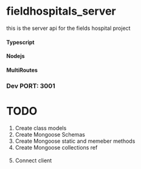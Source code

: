 # fieldhospitals_server

this is the server api for the fields hospital project

#### Typescript

#### Nodejs

#### MultiRoutes

### Dev PORT: 3001

# TODO

<ol>
<li>Create class models</li>
<li>Create Mongoose Schemas</li>
<li>Create Mongoose static and memeber methods</li>
<li>Create Mongoose collections ref</li>
<br />
<li>Connect client</li>
</ol>
